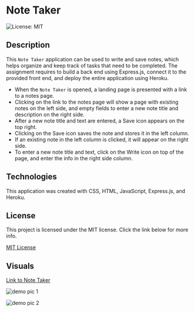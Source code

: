 # Note Taker

![License: MIT](https://img.shields.io/badge/License-MIT-yellow.svg)

## Description
This `Note Taker` application can be used to write and save notes, which helps organize and keep track of tasks that need to be completed. The assignment requires to build a back end using Express.js, connect it to the provided front end, and deploy the entire application using Heroku.

- When the `Note Taker` is opened, a landing page is presented with a link to a notes page. 
- Clicking on the link to the notes page will show a page with existing notes on the left side, and empty fields to enter a new note title and description on the right side. 
- After a new note title and text are entered, a Save icon appears on the top right. 
- Clicking on the Save icon saves the note and stores it in the left column. 
- If an existing note in the left column is clicked, it will appear on the right side. 
- To enter a new note title and text, click on the Write icon on top of the page, and enter the info in the right side column.

## Technologies
This application was created with CSS, HTML, JavaScript, Express.js, and Heroku.

## License
This project is licensed under the MIT license. Click the link below for more info.

[MIT License](https://opensource.org/licenses/MIT)

## Visuals
[Link to Note Taker](https://protected-waters-98594.herokuapp.com/)

![demo pic 1](Assets\demo-pic1.jpg)

![demo pic 2](Assets/demo-pic2.jpg)
